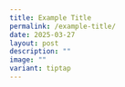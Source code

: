 ```yaml
---
title: Example Title
permalink: /example-title/
date: 2025-03-27
layout: post
description: ""
image: ""
variant: tiptap
---
```

